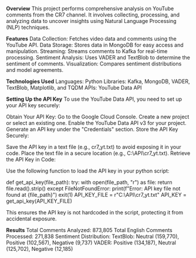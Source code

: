 **Overview**
This project performs comprehensive analysis on YouTube comments from the CR7 channel. It involves collecting, processing, and analyzing data to uncover insights using Natural Language Processing (NLP) techniques.

**Features**
Data Collection: Fetches video data and comments using the YouTube API.
Data Storage: Stores data in MongoDB for easy access and manipulation.
Streaming: Streams comments to Kafka for real-time processing.
Sentiment Analysis: Uses VADER and TextBlob to determine the sentiment of comments.
Visualization: Compares sentiment distributions and model agreements.

**Technologies Used**
Languages: Python
Libraries: Kafka, MongoDB, VADER, TextBlob, Matplotlib, and TQDM
APIs: YouTube Data API

**Setting Up the API Key**
To use the YouTube Data API, you need to set up your API key securely:

Obtain Your API Key:
Go to the Google Cloud Console.
Create a new project or select an existing one.
Enable the YouTube Data API v3 for your project.
Generate an API key under the "Credentials" section.
Store the API Key Securely:

Save the API key in a text file (e.g., cr7_yt.txt) to avoid exposing it in your code.
Place the text file in a secure location (e.g., C:\API\cr7_yt.txt).
Retrieve the API Key in Code:

Use the following function to load the API key in your python script:

def get_api_key(file_path):
    try:
        with open(file_path, "r") as file:
            return file.read().strip()
    except FileNotFoundError:
        print(f"Error: API key file not found at {file_path}")
        exit(1)
API_KEY_FILE = r"C:\API\cr7_yt.txt"
API_KEY = get_api_key(API_KEY_FILE)

This ensures the API key is not hardcoded in the script, protecting it from accidental exposure.


**Results**
Total Comments Analyzed: 873,805
Total English Comments Processed: 271,838
Sentiment Distribution:
TextBlob: Neutral (159,770), Positive (102,567), Negative (9,737)
VADER: Positive (134,187), Neutral (125,702), Negative (12,185)
